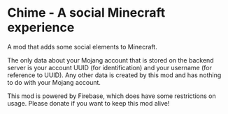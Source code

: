 Chime - A social Minecraft experience
========

A mod that adds some social elements to Minecraft.

The only data about your Mojang account that is stored on the backend server is your account UUID (for identification) and your username (for reference to UUID). Any other data is created by this mod and has nothing to do with your Mojang account.

This mod is powered by Firebase, which does have some restrictions on usage. Please donate if you want to keep this mod alive!
